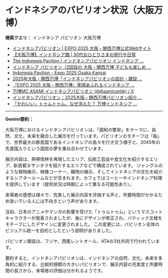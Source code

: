 # インドネシアのパビリオン状況（大阪万博）

**検索クエリ：** インドネシア パビリオン 大阪万博

- [インドネシアパビリオン | EXPO 2025 大阪・関西万博公式Webサイト](https://www.expo2025.or.jp/official-participant/indonesia/)
- [【大阪万博】インドネシア館 | 30代おひとりさまの旅行や日常](https://ameblo.jp/yrk0327/entry-12902904410.html)
- [The Indonesia Pavilion / インドネシアパビリオン インドネシア ...](https://www.instagram.com/p/C6s6GRiu_ZW/)
- [インドネシア パビリオン（2回目の 大阪・関西万博 子どもも楽しめ ...](https://ameblo.jp/syenron1/entry-12908365440.html)
- [Indonesia Pavilion - Expo 2025 Osaka Kansai](https://expo2025indonesia.id/)
- [2025年大阪・関西万博「インドネシアパビリオンの設計・建設 ...](https://www.fujiya-net.co.jp/news/20240501)
- [『EXPO 2025 大阪・関西万博』笑顔あふれるインドネシア ...](https://note.com/yamada_tourist/n/n27bea8822b97)
- [万博MC ASAMI インドネシアパビリオン (@Asamicantik) / X](https://x.com/asamicantik)
- [インドネシアパビリオン：2025大阪・関西万博パビリオン紹介 ...](https://www.nippon.com/ja/guide-to-japan/expo2025021/)
- [「かわいい」トゥムトゥム、なぜ消えた？ 万博インドネシア ...](https://plus62.co.id/archives/37676)


---

**Gemini要約：**

大阪万博におけるインドネシアパビリオンは、「調和の繁栄」をテーマに、自然、文化、未来を融合した展示を行っています。パビリオンのモチーフは「船」で、世界最大の群島国であるインドネシアの島々を行き交う様子と、2045年の先進国入りという国民の夢を重ね合わせています。

展示内容は、熱帯雨林を再現したエリア、伝統工芸品や食文化を紹介するエリア、新首都ヌサンタラを紹介するエリアなどで構成されています。  ジャングルのような植物展示、映像コーナー、織物の展示、そしてインドネシアの文化を紹介するシアタールームなどが含まれます。カフェではコーヒーやインドネシア料理を提供しています（提供状況は時期によって異なる可能性あり）。

来場者の感想は様々で、充実した展示内容を評価する声と、所要時間がかかるため急いでいる人には不向きという声があります。

当初、日本のアニメやマンガの影響を受けた「トゥムトゥム」というマスコットキャラクターが発表されましたが、後にデザインが修正され、バティック文様をモチーフにしたデザインに変更されました。  この変更には、パビリオン全体のビジュアル統一を目的としたという説明がありました。

パビリオン建設は、フジヤ、西尾レントオール、ATAの3社共同で行われています。


要約すると、インドネシアパビリオンは、インドネシアの自然、文化、未来を多角的に紹介する、比較的規模の大きいパビリオンで、展示内容の充実度と所要時間の長さから、来場者の評価は分かれるようです。

